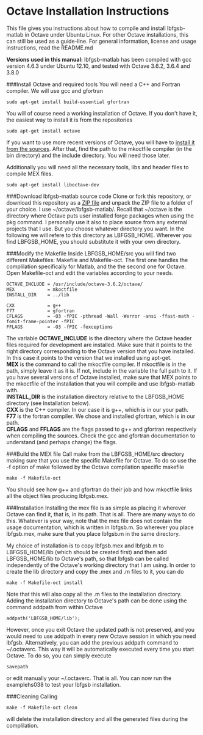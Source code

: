 # Octave Installation Instructions

This file gives you instructions about how to compile and install lbfgsb-matlab in Octave under Ubuntu Linux. For other Octave installations, this can still be used as a guide-line. For general information, license and usage instructions, read the README.md

**Versions used in this manual:**
lbfgsb-matlab has been compiled with gcc version 4.6.3 under Ubuntu 12.10, and tested with Octave 3.6.2, 3.6.4 and 3.8.0


###Install Octave and required tools
You will need a C++ and Fortran compiler. We will use gcc and gfortran

    sudo apt-get install build-essential gfortran

You will of course need a working installation of Octave. If you don't have it, the easiest way to install it is from the repositories

    sudo apt-get install octave

If you want to use more recent versions of Octave, you will have to [install it from the sources](http://www.gnu.org/software/octave/doc/interpreter/Installation.html).
After that, find the path to the mkoctfile compiler (in the bin directory) and the include directory. You will need those later.

Additionally you will need all the necessary tools, libs and header files to compile MEX
files.

    sudo apt-get install liboctave-dev


###Download lbfgsb-matlab source code
Clone or fork this repository, or download this repository as a
[ZIP file](https://github.com/josombio/lbfgsb-matlab/archive/master.zip)
and unpack the ZIP file to a folder of your choice. I use ~/octave/lbfgsb-matlab/. Recall that ~/octave is the directory where Octave puts user installed forge packages when using the pkg command. I personally use it also to place source from any external projects that I use. But you choose whatever directory you want. In the following we will refere to this directory as LBFGSB_HOME. 
Wherever you find LBFGSB_HOME, you should substitute it with your own directory.

###Modify the Makefile
Inside LBFGSB_HOME/src you will find two different Makefiles: Makefile and Makefile-oct. The first one handles the complilation specifically for Matlab, and the the second one for Octave. Open Makefile-oct and edit the variables according to your needs.

    OCTAVE_INCLUDE = /usr/include/octave-3.6.2/octave/
    MEX            = mkoctfile
    INSTALL_DIR    = ../lib

    CXX            = g++
    F77            = gfortran
    CFLAGS         = -O3 -fPIC -pthread -Wall -Werror -ansi -ffast-math -fomit-frame-pointer -fPIC
    FFLAGS         = -O3 -fPIC -fexceptions

The variable **OCTAVE_INCLUDE** is the directory where the Octave header files required for development are installed. Make sure that it points to the right directory corresponding to the Octave version that you have installed. In this case it points to the version that we installed using apt-get.  
**MEX** is the command to call the mkoctfile compiler. If mkoctfile is in the path, simply leave it as it is. If not, include in the variable the full path to it. If you have several versions of Octave installed, make sure that MEX points to the mkoctfile of the installation that you will compile and use lbfgsb-matlab with.  
**INSTALL_DIR** is the installation directory relative to the LBFGSB_HOME directory (see Installation below).  
**CXX** is the C++ compiler. In our case it is g++, which is in our your path.  
**F77** is the fortran compiler. We chose and installed gfortran, which is in our path.  
**CFLAGS** and **FFLAGS** are the flags passed to g++ and gfortran respectively when compiling the sources. Check the gcc and gfortran documentation to understand (and perhaps change) the flags.  

###Build the MEX file
Call make from the LBFGSB_HOME/src directory making sure that you use the specific Makefile for Octave. To do so use the -f option of make followed by the Octave compilation specific makefile

    make -f Makefile-oct

You should see how g++ and gfortran do their job and how mkoctfile links all the object files producing lbfgsb.mex.

###Installation
Installing the mex file is as simple as placing it wherever Octave can find it, that is, in its path. That is all. There are many ways to do this. Whatever is your way, note that the mex file does not contain the usage documentation, which is written in lbfgsb.m. So wherever you place lbfgsb.mex, make sure that you place lbfgsb.m in the same directory.

My choice of installation is to copy lbfgsb.mex and lbfgsb.m to LBFGSB_HOME/lib (which should be created first) and then add LBFGSB_HOME/lib to Octave's path, so that lbfgsb can be called independently of the Octave's working directory that I am using. In order to create the lib directory and copy the .mex and .m files to it, you can do

    make -f Makefile-oct install

Note that this will also copy all the .m files to the installation directory. Adding the installation directory to Octave's path can be done using the command addpath from within Octave

    addpath('LBFGSB_HOME/lib');

However, once you exit Octave the updated path is not preserved, and you would need to use addpath in every new Octave session in which you need lbfgsb. Alternatively, you can add the previous addpath command to ~/.octaverc. This way it will be automatically executed every time you start Octave. To do so, you can simply execute

    savepath

or edit manually your  ~/.octaverc. That is all. You can now run the examplehs038 to test your lbfgsb installation.

###Cleaning
Calling

    make -f Makefile-oct clean

will delete the installation directory and all the generated files during the complilation.


